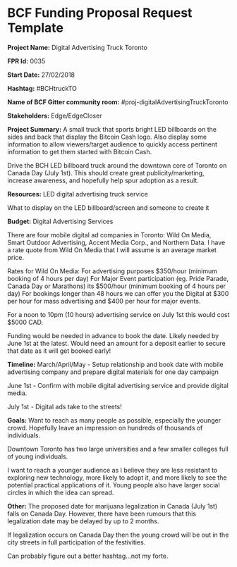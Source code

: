 
# BCF Funding Proposal Request Template

**Project Name:**
Digital Advertising Truck Toronto

**FPR Id:**
0035

**Start Date:**
27/02/2018

**Hashtag:**
#BCHtruckTO

**Name of BCF Gitter community room:**
#proj-digitalAdvertisingTruckToronto

**Stakeholders:**
Edge/EdgeCloser

**Project Summary:**
A small truck that sports bright LED billboards on the sides and back that display the Bitcoin Cash logo. Also display some information to allow viewers/target audience to quickly access pertinent information to get them started with Bitcoin Cash. 

Drive the BCH LED billboard truck around the downtown core of Toronto on Canada Day (July 1st). This should create great publicity/marketing, increase awareness, and hopefully help spur adoption as a result. 

**Resources:**
LED digital advertising truck service

What to display on the LED billboard/screen and someone to create it

**Budget:**
Digital Advertising Services 

There are four mobile digital ad companies in Toronto: Wild On Media, Smart Outdoor Advertising, Accent Media Corp., and Northern Data. I have a rate quote from Wild On Media that I will assume is an average market price.

Rates for Wild On Media:
For advertising purposes $350/hour (minimum booking of 4 hours per day)
For Major Event participation (eg. Pride Parade, Canada Day or Marathons) its $500/hour (minimum booking of 4 hours per day)
For bookings longer than 48 hours we can offer you the Digital at $300 per hour for mass advertising and $400 per hour for major events. 

For a noon to 10pm (10 hours) advertising service on July 1st this would cost $5000 CAD. 

Funding would be needed in advance to book the date. Likely needed by June 1st at the latest. Would need an amount for a deposit earlier to secure that date as it will get booked early!


**Timeline:**
March/April/May - Setup relationship and book date with mobile advertising company and prepare digital materials for one day campaign

June 1st - Confirm with mobile digital advertising service and provide digital media. 

July 1st - Digital ads take to the streets!

**Goals:**
Want to reach as many people as possible, especially the younger crowd. Hopefully leave an impression on hundreds of thousands of individuals.

Downtown Toronto has two large universities and a few smaller colleges full of young individuals. 

I want to reach a younger audience as I believe they are less resistant to exploring new technology, more likely to adopt it, and more likely to see the potential practical applications of it. Young people also have larger social circles in which the idea can spread. 




**Other:**
The proposed date for marijuana legalization in Canada (July 1st) falls on Canada Day. However, there have been rumours that this legalization date may be delayed by up to 2 months. 

If legalization occurs on Canada Day then the young crowd will be out in the city streets in full participation of the festivities. 

Can probably figure out a better hashtag...not my forte.
